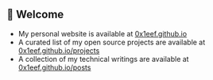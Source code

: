 ## 👋 **Welcome**

* My personal website is available at [0x1eef.github.io](https://0x1eef.github.io)
* A curated list of my open source projects are available at [0x1eef.github.io/projects](https://0x1eef.github.io/projects)
* A collection of my technical writings are available at [0x1eef.github.io/posts](https://0x1eef.github.io/posts)
